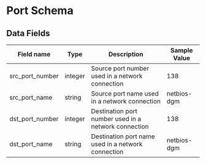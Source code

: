 # Port Schema

## Data Fields

| Field name | Type | Description | Sample Value |
|--------|---------|-------|-------|
| src_port_number | integer | Source port number used in a network connection | 138 |
| src_port_name | string | Source port name used in a network connection | netbios-dgm |
| dst_port_number | integer | Destination port number used in a network connection | 138 |
| dst_port_name | string | Destination port name used in a network connection | netbios-dgm |
